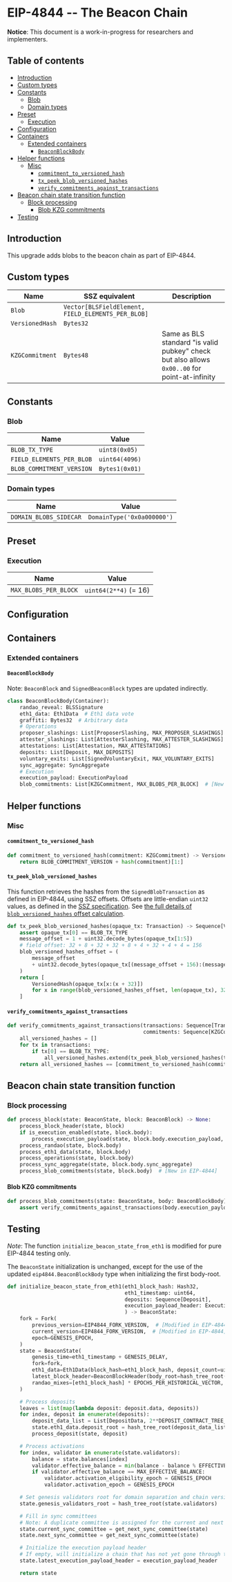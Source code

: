 # EIP-4844 -- The Beacon Chain

**Notice**: This document is a work-in-progress for researchers and implementers.

## Table of contents

<!-- TOC -->
<!-- START doctoc generated TOC please keep comment here to allow auto update -->
<!-- DON'T EDIT THIS SECTION, INSTEAD RE-RUN doctoc TO UPDATE -->

- [Introduction](#introduction)
- [Custom types](#custom-types)
- [Constants](#constants)
  - [Blob](#blob)
  - [Domain types](#domain-types)
- [Preset](#preset)
  - [Execution](#execution)
- [Configuration](#configuration)
- [Containers](#containers)
  - [Extended containers](#extended-containers)
    - [`BeaconBlockBody`](#beaconblockbody)
- [Helper functions](#helper-functions)
  - [Misc](#misc)
    - [`commitment_to_versioned_hash`](#commitment_to_versioned_hash)
    - [`tx_peek_blob_versioned_hashes`](#tx_peek_blob_versioned_hashes)
    - [`verify_commitments_against_transactions`](#verify_commitments_against_transactions)
- [Beacon chain state transition function](#beacon-chain-state-transition-function)
  - [Block processing](#block-processing)
    - [Blob KZG commitments](#blob-kzg-commitments)
- [Testing](#testing)

<!-- END doctoc generated TOC please keep comment here to allow auto update -->
<!-- /TOC -->

## Introduction

This upgrade adds blobs to the beacon chain as part of EIP-4844.

## Custom types

| Name | SSZ equivalent | Description |
| - | - | - |
| `Blob` | `Vector[BLSFieldElement, FIELD_ELEMENTS_PER_BLOB]` | |
| `VersionedHash` | `Bytes32` | |
| `KZGCommitment` | `Bytes48` | Same as BLS standard "is valid pubkey" check but also allows `0x00..00` for point-at-infinity |

## Constants

### Blob

| Name | Value |
| - | - |
| `BLOB_TX_TYPE` | `uint8(0x05)` |
| `FIELD_ELEMENTS_PER_BLOB` | `uint64(4096)` |
| `BLOB_COMMITMENT_VERSION` | `Bytes1(0x01)` | 

### Domain types

| Name | Value |
| - | - |
| `DOMAIN_BLOBS_SIDECAR` | `DomainType('0x0a000000')` |

## Preset

### Execution

| Name | Value |
| - | - |
| `MAX_BLOBS_PER_BLOCK` | `uint64(2**4)` (= 16) |

## Configuration


## Containers

### Extended containers

#### `BeaconBlockBody`

Note: `BeaconBlock` and `SignedBeaconBlock` types are updated indirectly.

```python
class BeaconBlockBody(Container):
    randao_reveal: BLSSignature
    eth1_data: Eth1Data  # Eth1 data vote
    graffiti: Bytes32  # Arbitrary data
    # Operations
    proposer_slashings: List[ProposerSlashing, MAX_PROPOSER_SLASHINGS]
    attester_slashings: List[AttesterSlashing, MAX_ATTESTER_SLASHINGS]
    attestations: List[Attestation, MAX_ATTESTATIONS]
    deposits: List[Deposit, MAX_DEPOSITS]
    voluntary_exits: List[SignedVoluntaryExit, MAX_VOLUNTARY_EXITS]
    sync_aggregate: SyncAggregate
    # Execution
    execution_payload: ExecutionPayload 
    blob_commitments: List[KZGCommitment, MAX_BLOBS_PER_BLOCK]  # [New in EIP-4844]
```

## Helper functions

### Misc

#### `commitment_to_versioned_hash`

```python
def commitment_to_versioned_hash(commitment: KZGCommitment) -> VersionedHash:
    return BLOB_COMMITMENT_VERSION + hash(commitment)[1:]
```

#### `tx_peek_blob_versioned_hashes`

This function retrieves the hashes from the `SignedBlobTransaction` as defined in EIP-4844, using SSZ offsets.
Offsets are little-endian `uint32` values, as defined in the [SSZ specification](../../ssz/simple-serialize.md).
See [the full details of `blob_versioned_hashes` offset calculation](https://gist.github.com/protolambda/23bd106b66f6d4bb854ce46044aa3ca3).

```python
def tx_peek_blob_versioned_hashes(opaque_tx: Transaction) -> Sequence[VersionedHash]:
    assert opaque_tx[0] == BLOB_TX_TYPE
    message_offset = 1 + uint32.decode_bytes(opaque_tx[1:5])
    # field offset: 32 + 8 + 32 + 32 + 8 + 4 + 32 + 4 + 4 = 156
    blob_versioned_hashes_offset = (
        message_offset
        + uint32.decode_bytes(opaque_tx[(message_offset + 156):(message_offset + 160)])
    )
    return [
        VersionedHash(opaque_tx[x:(x + 32)])
        for x in range(blob_versioned_hashes_offset, len(opaque_tx), 32)
    ]
```

#### `verify_commitments_against_transactions`

```python
def verify_commitments_against_transactions(transactions: Sequence[Transaction],
                                            commitments: Sequence[KZGCommitment]) -> bool:
    all_versioned_hashes = []
    for tx in transactions:
        if tx[0] == BLOB_TX_TYPE:
            all_versioned_hashes.extend(tx_peek_blob_versioned_hashes(tx))
    return all_versioned_hashes == [commitment_to_versioned_hash(commitment) for commitment in commitments]
```

## Beacon chain state transition function

### Block processing

```python
def process_block(state: BeaconState, block: BeaconBlock) -> None:
    process_block_header(state, block)
    if is_execution_enabled(state, block.body):
        process_execution_payload(state, block.body.execution_payload, EXECUTION_ENGINE)
    process_randao(state, block.body)
    process_eth1_data(state, block.body)
    process_operations(state, block.body)
    process_sync_aggregate(state, block.body.sync_aggregate)
    process_blob_commitments(state, block.body)  # [New in EIP-4844]
```

#### Blob KZG commitments

```python
def process_blob_commitments(state: BeaconState, body: BeaconBlockBody):
    assert verify_commitments_against_transactions(body.execution_payload.transactions, body.blob_commitments)
```

## Testing

*Note*: The function `initialize_beacon_state_from_eth1` is modified for pure EIP-4844 testing only.

The `BeaconState` initialization is unchanged, except for the use of the updated `eip4844.BeaconBlockBody` type 
when initializing the first body-root.

```python
def initialize_beacon_state_from_eth1(eth1_block_hash: Hash32,
                                      eth1_timestamp: uint64,
                                      deposits: Sequence[Deposit],
                                      execution_payload_header: ExecutionPayloadHeader=ExecutionPayloadHeader()
                                      ) -> BeaconState:
    fork = Fork(
        previous_version=EIP4844_FORK_VERSION,  # [Modified in EIP-4844] for testing only
        current_version=EIP4844_FORK_VERSION,  # [Modified in EIP-4844]
        epoch=GENESIS_EPOCH,
    )
    state = BeaconState(
        genesis_time=eth1_timestamp + GENESIS_DELAY,
        fork=fork,
        eth1_data=Eth1Data(block_hash=eth1_block_hash, deposit_count=uint64(len(deposits))),
        latest_block_header=BeaconBlockHeader(body_root=hash_tree_root(BeaconBlockBody())),
        randao_mixes=[eth1_block_hash] * EPOCHS_PER_HISTORICAL_VECTOR,  # Seed RANDAO with Eth1 entropy
    )

    # Process deposits
    leaves = list(map(lambda deposit: deposit.data, deposits))
    for index, deposit in enumerate(deposits):
        deposit_data_list = List[DepositData, 2**DEPOSIT_CONTRACT_TREE_DEPTH](*leaves[:index + 1])
        state.eth1_data.deposit_root = hash_tree_root(deposit_data_list)
        process_deposit(state, deposit)

    # Process activations
    for index, validator in enumerate(state.validators):
        balance = state.balances[index]
        validator.effective_balance = min(balance - balance % EFFECTIVE_BALANCE_INCREMENT, MAX_EFFECTIVE_BALANCE)
        if validator.effective_balance == MAX_EFFECTIVE_BALANCE:
            validator.activation_eligibility_epoch = GENESIS_EPOCH
            validator.activation_epoch = GENESIS_EPOCH

    # Set genesis validators root for domain separation and chain versioning
    state.genesis_validators_root = hash_tree_root(state.validators)

    # Fill in sync committees
    # Note: A duplicate committee is assigned for the current and next committee at genesis
    state.current_sync_committee = get_next_sync_committee(state)
    state.next_sync_committee = get_next_sync_committee(state)

    # Initialize the execution payload header
    # If empty, will initialize a chain that has not yet gone through the Merge transition
    state.latest_execution_payload_header = execution_payload_header

    return state
```
